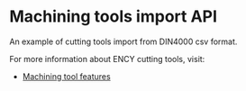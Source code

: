 # Machining tools import API

An example of cutting tools import from DIN4000 csv format.

For more information about ENCY cutting tools, visit:
- [Machining tool features](https://docs.encycam.com/ENCY/1/en/10332.html)